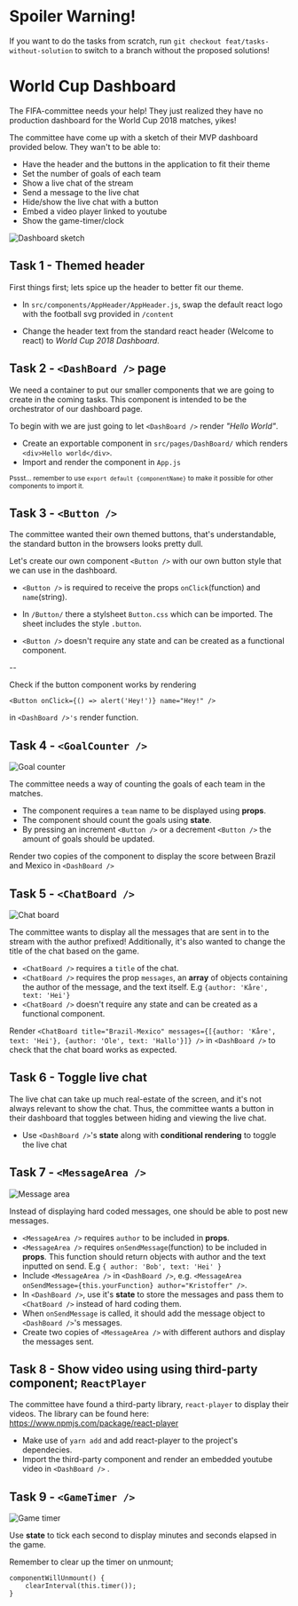 # Spoiler Warning!
If you want to do the tasks from scratch, run `git checkout feat/tasks-without-solution` to switch to a branch without the proposed solutions!

# World Cup Dashboard

The FIFA-committee needs your help! They just realized they have no production dashboard for the World Cup 2018 matches, yikes!

The committee have come up with a sketch of their MVP dashboard provided below. They wan't to be able to:
* Have the header and the buttons in the application to fit their theme
* Set the number of goals of each team
* Show a live chat of the stream
* Send a message to the live chat
* Hide/show the live chat with a button
* Embed a video player linked to youtube
* Show the game-timer/clock

![Dashboard sketch](src/content/dashboard_sketch.png?raw=true "Dashboard sketch")

## Task 1 - Themed header

First things first; lets spice up the header to better fit our theme.

* In `src/components/AppHeader/AppHeader.js`, swap the default react logo with the football svg provided in `/content`

* Change the header text from the standard react header (Welcome to react) to _World Cup 2018 Dashboard_.

## Task 2 - ``<DashBoard />`` page
We need a container to put our smaller components that we are going to create in the coming tasks. This component is intended to be the orchestrator of our dashboard page.
 
To begin with we are just going to let `<DashBoard />` render _"Hello World"_.

* Create an exportable component in `src/pages/DashBoard/` which renders ``<div>Hello world</div>``.
* Import and render the component in `App.js`

<small>Pssst... remember to use `export default {componentName}` to make it possible for other components to import it.</small>

## Task 3 - ```<Button />```
The committee wanted their own themed buttons, that's understandable, the standard button in the browsers looks pretty dull. 

Let's create our own component ```<Button />``` with our own button style that we can use in the dashboard.

* ```<Button />``` is required to receive the props ```onClick```(function) and ```name```(string).

* In `/Button/` there a stylsheet `Button.css` which can be imported. The sheet includes the style `.button`.
* `<Button />` doesn't require any state and can be created as a functional component.

-- 

Check if the button component works by rendering
```
<Button onClick={() => alert('Hey!')} name="Hey!" />
```
in `<DashBoard />'s` render function.

## Task 4 - ``<GoalCounter />``
![Goal counter](src/content/goal_counter.png?raw=true "Goal counter") 

The committee needs a way of counting the goals of each team in the matches.

* The component requires a `team` name to be displayed using <strong>props</strong>.
* The component should count the goals using <strong>state</strong>.
* By pressing an increment ``<Button />`` or a decrement ``<Button />`` the amount of goals should be updated.

Render two copies of the component to display the score between Brazil and Mexico in ```<DashBoard />```

## Task 5 - ``<ChatBoard />``
![Chat board](src/content/chat_board.png?raw=true "Chat board")

The committee wants to display all the messages that are sent in to the stream with the author prefixed! Additionally, it's also wanted to change the title of the chat based on the game.

* `<ChatBoard />` requires a `title` of the chat.
* `<ChatBoard />` requires the prop `messages`, an <strong>array</strong> of objects containing the author of the message, and the text itself. E.g
`{author: 'Kåre', text: 'Hei'}`
* `<ChatBoard />` doesn't require any state and can be created as a functional component.

Render ```<ChatBoard title="Brazil-Mexico" messages={[{author: 'Kåre', text: 'Hei'}, {author: 'Ole', text: 'Hallo'}]} />``` in `<DashBoard />` to check that the chat board works as expected.

## Task 6 - Toggle live chat
The live chat can take up much real-estate of the screen, and it's not always relevant to show the chat. Thus, the committee wants a button in their dashboard that toggles between hiding and viewing the live chat.
* Use `<DashBoard />`'s <strong>state</strong> along with <strong>conditional rendering</strong> to toggle the live chat

## Task 7 - ``<MessageArea />``
![Message area](src/content/message_area.png?raw=true "Message area") 

Instead of displaying hard coded messages, one should be able to post new messages. 

* `<MessageArea />` requires `author` to be included in <strong>props</strong>.
* `<MessageArea />` requires `onSendMessage`(function) to be included in <strong>props</strong>. This function should return objects with author and the text inputted on send. E.g
`{ author: 'Bob', text: 'Hei' }`
* Include `<MessageArea />` in `<DashBoard />`, e.g. `<MessageArea onSendMessage={this.yourFunction} author="Kristoffer" />`. 
* In `<DashBoard />`, use it's <strong>state</strong> to store the messages and pass them to `<ChatBoard />` instead of hard coding them.
* When `onSendMessage` is called, it should add the message object to `<DashBoard />`'s messages.
* Create two copies of `<MessageArea />` with different authors and display the messages sent.

## Task 8 - Show video using using third-party component; ``ReactPlayer``
The committee have found a third-party library, `react-player` to display their videos. The library can be found here:
https://www.npmjs.com/package/react-player

* Make use of `yarn add` and add react-player to the project's dependecies.
* Import the third-party component and render an embedded youtube video in `<DashBoard />` .

## Task 9 - ``<GameTimer />``
![Game timer](src/content/game_timer.png?raw=true "Game timer") 

Use <strong>state</strong> to tick each second to display minutes and seconds elapsed in the game.

Remember to clear up the timer on unmount;

```  
componentWillUnmount() {
    clearInterval(this.timer());
}
```

